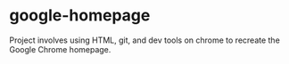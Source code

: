 # google-homepage
Project involves using HTML, git, and dev tools on chrome to recreate the Google Chrome homepage.
